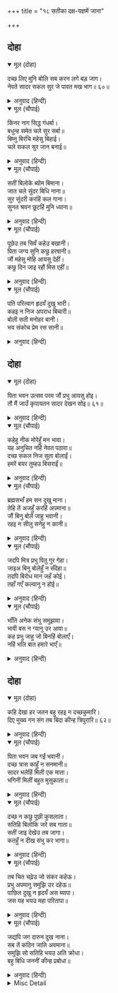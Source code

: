 +++
title = "१८ सतीका दक्ष-यज्ञमें जाना"

+++


## दोहा


<details open><summary>मूल (दोहा)</summary>

दच्छ लिए मुनि बोलि सब करन लगे बड़ जाग।  
नेवते सादर सकल सुर जे पावत मख भाग॥ ६०॥
</details>

<details><summary>अनुवाद (हिन्दी)</summary>

दक्षने सब मुनियोंको बुला लिया और वे बड़ा यज्ञ करने लगे। जो देवता यज्ञका भाग पाते हैं, दक्षने उन सबको आदरसहित निमन्त्रित किया॥ ६०॥
</details>

<details open><summary>मूल (चौपाई)</summary>

किंनर नाग सिद्ध गंधर्बा।  
बधुन्ह समेत चले सुर सर्बा॥  
बिष्नु बिरंचि महेसु बिहाई।  
चले सकल सुर जान बनाई॥
</details>

<details><summary>अनुवाद (हिन्दी)</summary>

(दक्षका निमन्त्रण पाकर) किन्नर, नाग, सिद्ध, गन्धर्व और सब देवता अपनी-अपनी स्त्रियोंसहित  चले। विष्णु, ब्रह्मा और महादेवजीको छोड़कर सभी देवता अपना-अपना विमान सजाकर चले॥ १॥
</details>

<details open><summary>मूल (चौपाई)</summary>

सतीं बिलोके ब्योम बिमाना।  
जात चले सुंदर बिधि नाना॥  
सुर सुंदरी करहिं कल गाना।  
सुनत श्रवन छूटहिं मुनि ध्याना॥
</details>

<details><summary>अनुवाद (हिन्दी)</summary>

सतीजीने देखा अनेकों प्रकारके सुन्दर विमान आकाशमें चले जा रहे हैं। देव-सुन्दरियाँ मधुर गान कर रही हैं, जिन्हें सुनकर मुनियोंका ध्यान छूट जाता है॥ २॥
</details>

<details open><summary>मूल (चौपाई)</summary>

पूछेउ तब सिवँ कहेउ बखानी।  
पिता जग्य सुनि कछु हरषानी॥  
जौं महेसु मोहि आयसु देहीं।  
कछु दिन जाइ रहौं मिस एहीं॥
</details>

<details><summary>अनुवाद (हिन्दी)</summary>

सतीजीने (विमानोंमें देवताओंके जानेका कारण) पूछा, तब शिवजीने सब बातें बतलायीं। पिताके यज्ञकी बात सुनकर सती कुछ प्रसन्न हुईं और सोचने लगीं कि यदि महादेवजी मुझे आज्ञा दें, तो इसी बहाने कुछ दिन पिताके घर जाकर रहूँ॥ ३॥
</details>

<details open><summary>मूल (चौपाई)</summary>

पति परित्याग हृदयँ दुखु भारी।  
कहइ न निज अपराध बिचारी॥  
बोली सती मनोहर बानी।  
भय संकोच प्रेम रस सानी॥
</details>

<details><summary>अनुवाद (हिन्दी)</summary>

क्योंकि उनके हृदयमें पतिद्वारा त्यागी जानेका बड़ा भारी दुःख था, पर अपना अपराध समझकर वे कुछ कहती न थीं। आखर सतीजी भय, संकोच और प्रेमरसमें सनी हुई मनोहर वाणीसे बोलीं—॥ ४॥
</details>

## दोहा


<details open><summary>मूल (दोहा)</summary>

पिता भवन उत्सव परम जौं प्रभु आयसु होइ।  
तौ मैं जाउँ कृपायतन सादर देखन सोइ॥ ६१॥
</details>

<details><summary>अनुवाद (हिन्दी)</summary>

हे प्रभो! मेरे पिताके घर बहुत बड़ा उत्सव है। यदि आपकी आज्ञा हो तो हे कृपाधाम! मैं आदरसहित उसे देखने जाऊँ॥ ६१॥
</details>

<details open><summary>मूल (चौपाई)</summary>

कहेहु नीक मोरेहुँ मन भावा।  
यह अनुचित नहिं नेवत पठावा॥  
दच्छ सकल निज सुता बोलाईं।  
हमरें बयर तुम्हउ बिसराईं॥
</details>

<details><summary>अनुवाद (हिन्दी)</summary>

शिवजीने कहा—तुमने बात तो अच्छी कही, यह मेरे मनको भी पसंद आयी। पर उन्होंने न्योता नहीं भेजा, यह अनुचित है। दक्षने अपनी सब लड़कियोंको बुलाया है; किन्तु हमारे वैरके कारण उन्होंने तुमको भी भुला दिया॥ १॥
</details>

<details open><summary>मूल (चौपाई)</summary>

ब्रह्मसभाँ हम सन दुखु माना।  
तेहि तें अजहुँ करहिं अपमाना॥  
जौं बिनु बोलें जाहु भवानी।  
रहइ न सीलु सनेहु न कानी॥
</details>

<details><summary>अनुवाद (हिन्दी)</summary>

एक बार ब्रह्माकी सभामें हमसे अप्रसन्न हो गये थे, उसीसे वे अब भी हमारा अपमान करते हैं। हे भवानी! जो तुम बिना बुलाये जाओगी तो न शील-स्नेह ही रहेगा और न मान-मर्यादा ही रहेगी॥ २॥
</details>

<details open><summary>मूल (चौपाई)</summary>

जदपि मित्र प्रभु पितु गुर गेहा।  
जाइअ बिनु बोलेहुँ न सँदेहा॥  
तदपि बिरोध मान जहँ कोई।  
तहाँ गएँ कल्यानु न होई॥
</details>

<details><summary>अनुवाद (हिन्दी)</summary>

यद्यपि इसमें सन्देह नहीं कि मित्र, स्वामी, पिता और गुरुके घर बिना बुलाये भी जाना चाहिये तो भी जहाँ कोई विरोध मानता हो, उसके घर जानेसे कल्याण नहीं होता॥ ३॥
</details>

<details open><summary>मूल (चौपाई)</summary>

भाँति अनेक संभु समुझावा।  
भावी बस न ग्यानु उर आवा॥  
कह प्रभु जाहु जो बिनहिं बोलाएँ।  
नहिं भलि बात हमारे भाएँ॥
</details>

<details><summary>अनुवाद (हिन्दी)</summary>

शिवजीने बहुत प्रकारसे समझाया, पर होनहारवश सतीके हृदयमें बोध नहीं  हुआ। फिर शिवजीने कहा कि यदि बिना बुलाये जाओगी, तो हमारी समझमें अच्छी बात न होगी॥ ४॥
</details>

## दोहा


<details open><summary>मूल (दोहा)</summary>

कहि देखा हर जतन बहु रहइ न दच्छकुमारि।  
दिए मुख्य गन संग तब बिदा कीन्ह त्रिपुरारि॥ ६२॥
</details>

<details><summary>अनुवाद (हिन्दी)</summary>

शिवजीने बहुत प्रकारसे कहकर देख लिया, किन्तु जब सती किसी प्रकार भी नहीं रुकीं, तब त्रिपुरारि महादेवजीने अपने मुख्य गणोंको साथ देकर उनको विदा कर दिया॥ ६२॥
</details>

<details open><summary>मूल (चौपाई)</summary>

पिता भवन जब गईं भवानी।  
दच्छ त्रास काहुँ न सनमानी॥  
सादर भलेहिं मिली एक माता।  
भगिनीं मिलीं बहुत मुसुकाता॥
</details>

<details><summary>अनुवाद (हिन्दी)</summary>

भवानी जब पिता (दक्ष) के घर पहुँचीं, तब दक्षके डरके मारे किसीने उनकी आवभगत नहीं की, केवल एक माता भले ही आदरसे मिली। बहिनें बहुत मुसकराती हुई मिलीं॥ १॥
</details>

<details open><summary>मूल (चौपाई)</summary>

दच्छ न कछु पूछी कुसलाता।  
सतिहि बिलोकि जरे सब गाता॥  
सतीं जाइ देखेउ तब जागा।  
कतहुँ न दीख संभु कर भागा॥
</details>

<details><summary>अनुवाद (हिन्दी)</summary>

दक्षने तो उनकी कुछ कुशलतक नहीं पूछी, सतीजीको देखकर उलटे उनके सारे अङ्ग जल उठे। तब सतीने जाकर यज्ञ देखा तो वहाँ कहीं शिवजीका भाग दिखायी नहीं दिया॥ २॥
</details>

<details open><summary>मूल (चौपाई)</summary>

तब चित चढ़ेउ जो संकर कहेऊ।  
प्रभु अपमानु समुझि उर दहेऊ॥  
पाछिल दुखु न हृदयँ अस ब्यापा।  
जस यह भयउ महा परितापा॥
</details>

<details><summary>अनुवाद (हिन्दी)</summary>

तब शिवजीने जो कहा था वह उनकी समझमें आया। स्वामीका अपमान समझकर सतीका हृदय जल उठा। पिछला (पतिपरित्यागका) दुःख उनके हृदयमें उतना नहीं व्यापा था, जितना महान्  दुःख इस समय (पति-अपमानके कारण) हुआ॥ ३॥
</details>

<details open><summary>मूल (चौपाई)</summary>

जद्यपि जग दारुन दुख नाना।  
सब तें कठिन जाति अवमाना॥  
समुझि सो सतिहि भयउ अति क्रोधा।  
बहु बिधि जननीं कीन्ह प्रबोधा॥
</details>

<details><summary>अनुवाद (हिन्दी)</summary>

यद्यपि जगत् में अनेक प्रकारके दारुण दुःख हैं, तथापि जाति-अपमान सबसे बढ़कर कठिन है। यह समझकर सतीजीको बड़ा क्रोध हो आया। माताने उन्हें बहुत प्रकारसे समझाया-बुझाया॥ ४॥
</details>

<details><summary>Misc Detail</summary>


</details>
